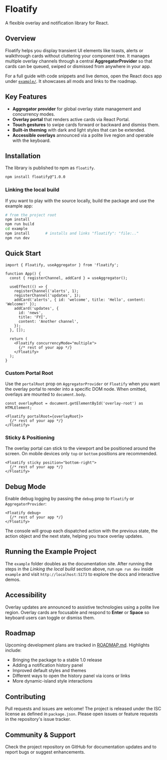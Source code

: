 # Floatify

A flexible overlay and notification library for React.

## Overview

Floatify helps you display transient UI elements like toasts, alerts or walkthrough cards without cluttering your component tree. It manages multiple overlay channels through a central **AggregatorProvider** so that cards can be queued, swiped or dismissed from anywhere in your app.

For a full guide with code snippets and live demos, open the React docs app under [`example/`](example/index.html). It showcases all mods and links to the roadmap.

## Key Features

- **Aggregator provider** for global overlay state management and concurrency modes.
- **Overlay portal** that renders active cards via React Portal.
- **Touch gestures** to swipe cards forward or backward and dismiss them.
- **Built‑in theming** with dark and light styles that can be extended.
- **Accessible overlays** announced via a polite live region and operable with the keyboard.

## Installation

The library is published to npm as `floatify`.

```bash
npm install floatify@^1.0.0
```

### Linking the local build

If you want to play with the source locally, build the package and use the example app:

```bash
# from the project root
npm install
npm run build
cd example
npm install       # installs and links "floatify": "file:.."
npm run dev
```

## Quick Start

```tsx
import { Floatify, useAggregator } from 'floatify';

function App() {
  const { registerChannel, addCard } = useAggregator();

  useEffect(() => {
    registerChannel('alerts', 1);
    registerChannel('updates', 1);
    addCard('alerts', { id: 'welcome', title: 'Hello', content: 'Welcome!' });
    addCard('updates', {
      id: 'news',
      title: 'FYI',
      content: 'Another channel',
    });
  }, []);

  return (
    <Floatify concurrencyMode="multiple">
      {/* rest of your app */}
    </Floatify>
  );
}
```

### Custom Portal Root

Use the `portalRoot` prop on `AggregatorProvider` or `Floatify` when you want the overlay portal to render into a specific DOM node. When omitted, overlays are mounted to `document.body`.

```tsx
const overlayRoot = document.getElementById('overlay-root') as HTMLElement;

<Floatify portalRoot={overlayRoot}>
  {/* rest of your app */}
</Floatify>
```

### Sticky & Positioning

The overlay portal can stick to the viewport and be positioned around the screen.
On mobile devices only `top` or `bottom` positions are recommended.

```tsx
<Floatify sticky position="bottom-right">
  {/* rest of your app */}
</Floatify>
```

## Debug Mode

Enable debug logging by passing the `debug` prop to `Floatify` or
`AggregatorProvider`:

```tsx
<Floatify debug>
  {/* rest of your app */}
</Floatify>
```

The console will group each dispatched action with the previous state,
the action object and the next state, helping you trace overlay updates.

## Running the Example Project

The `example` folder doubles as the documentation site. After running the steps in the *Linking the local build* section above, run `npm run dev` inside `example` and visit `http://localhost:5173` to explore the docs and interactive demos.

## Accessibility

Overlay updates are announced to assistive technologies using a polite live region. Overlay cards are focusable and respond to **Enter** or **Space** so keyboard users can toggle or dismiss them.

## Roadmap

Upcoming development plans are tracked in [ROADMAP.md](ROADMAP.md). Highlights include:

- Bringing the package to a stable 1.0 release
- Adding a notification history panel
- Improved default styles and themes
- Different ways to open the history panel via icons or links
- More dynamic-island style interactions

## Contributing

Pull requests and issues are welcome! The project is released under the ISC license as defined in `package.json`. Please open issues or feature requests in the repository's issue tracker.

## Community & Support

Check the project repository on GitHub for documentation updates and to report bugs or suggest enhancements.
